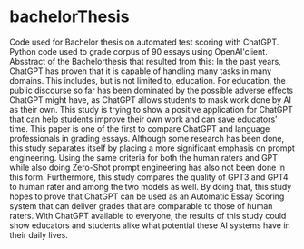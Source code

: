 # bachelorThesis
Code used for Bachelor thesis on automated test scoring with ChatGPT.
Python code used to grade corpus of 90 essays using OpenAI'client. 
Absstract of the Bachelorthesis that resulted from this:
In the past years, ChatGPT has proven that it is capable of handling many tasks in many domains. This includes, but is not limited to, education. For education, the public discourse so far has been dominated by the possible adverse effects ChatGPT might have, as ChatGPT allows students to mask work done by AI as their own. This study is trying to show a positive application for ChatGPT that can help students improve their own work and can save educators’ time. This paper is one of the first to compare ChatGPT and language professionals in grading essays. Although some research has been done, this study separates itself by placing a more significant emphasis on prompt engineering. Using the same criteria for both the human raters and GPT while also doing Zero-Shot prompt engineering has also not been done in this form. Furthermore, this study compares the quality of GPT3 and GPT4 to human rater and among the two models as well. By doing that, this study hopes to prove that ChatGPT can be used as an Automatic Essay Scoring system that can deliver grades that are comparable to those of human raters. With ChatGPT available to everyone, the results of this study could show educators and students alike what potential these AI systems have in their daily lives. 
